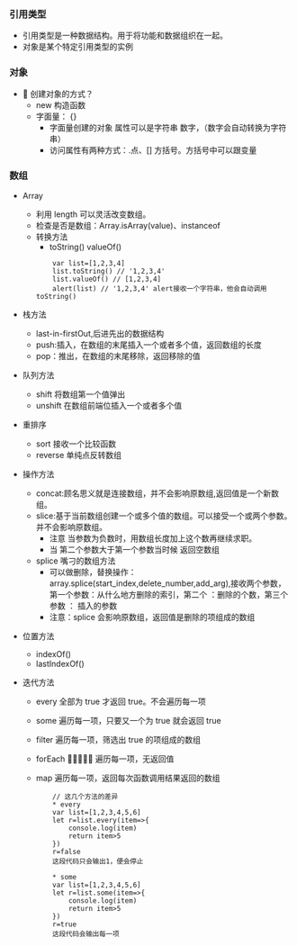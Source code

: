 ### 引用类型

- 引用类型是一种数据结构。用于将功能和数据组织在一起。
- 对象是某个特定引用类型的实例

### 对象

-  创建对象的方式？
  - new 构造函数
  - 字面量： {}
    - 字面量创建的对象 属性可以是字符串 数字，（数字会自动转换为字符串）
    - 访问属性有两种方式：.点、[] 方括号。方括号中可以跟变量

### 数组

- Array
  - 利用 length 可以灵活改变数组。
  - 检查是否是数组：Array.isArray(value)、instanceof
  - 转换方法
    - toString() valueOf()
    ```
        var list=[1,2,3,4]
        list.toString() // '1,2,3,4'
        list.valueOf() // [1,2,3,4]
        alert(list) // '1,2,3,4' alert接收一个字符串，他会自动调用toString()
    ```
- 栈方法
  - last-in-firstOut,后进先出的数据结构
  - push:插入，在数组的末尾插入一个或者多个值，返回数组的长度
  - pop：推出，在数组的末尾移除，返回移除的值
- 队列方法

  - shift 将数组第一个值弹出
  - unshift 在数组前端位插入一个或者多个值

- 重排序

  - sort 接收一个比较函数
  - reverse 单纯点反转数组

- 操作方法
  - concat:顾名思义就是连接数组，并不会影响原数组,返回值是一个新数组。
  - slice:基于当前数组创建一个或多个值的数组。可以接受一个或两个参数。并不会影响原数组。
    - 注意 当参数为负数时，用数组长度加上这个数再继续求职。
    - 当 第二个参数大于第一个参数当时候 返回空数组
  - splice 嘴刁的数组方法
    - 可以做删除，替换操作： array.splice(start_index,delete_number,add_arg),接收两个参数，第一个参数：从什么地方删除的索引，第二个 ：删除的个数，第三个参数 ： 插入的参数
    - 注意：splice 会影响原数组，返回值是删除的项组成的数组
- 位置方法

  - indexOf()
  - lastIndexOf()

- 迭代方法

  - every 全部为 true 才返回 true。不会遍历每一项
  - some 遍历每一项，只要又一个为 true 就会返回 true
  - filter 遍历每一项，筛选出 true 的项组成的数组
  - forEach  遍历每一项，无返回值
  - map 遍历每一项，返回每次函数调用结果返回的数组

    ```
        // 这几个方法的差异
        * every
        var list=[1,2,3,4,5,6]
        let r=list.every(item=>{
            console.log(item)
            return item>5
        })
        r=false
        这段代码只会输出1，便会停止

        * some
        var list=[1,2,3,4,5,6]
        let r=list.some(item=>{
            console.log(item)
            return item>5
        })
        r=true
        这段代码会输出每一项
    ```
